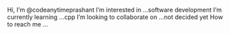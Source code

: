Hi, I’m @codeanytimeprashant
I’m interested in ...software development
I’m currently learning ...cpp
I’m looking to collaborate on ...not decided yet
How to reach me ...

